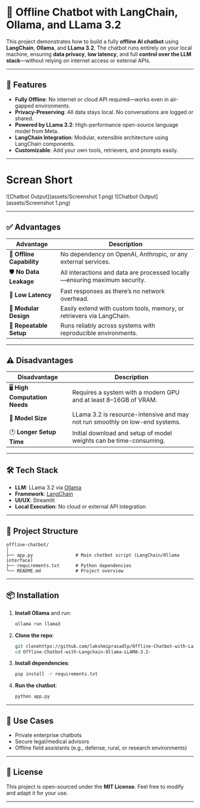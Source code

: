 

# 🤖 Offline Chatbot with LangChain, Ollama, and LLama 3.2

This project demonstrates how to build a fully **offline AI chatbot** using **LangChain**, **Ollama**, and **LLama 3.2**. The chatbot runs entirely on your local machine, ensuring **data privacy**, **low latency**, and full **control over the LLM stack**—without relying on internet access or external APIs.

---

## 🚀 Features

* **Fully Offline**: No internet or cloud API required—works even in air-gapped environments.
* **Privacy-Preserving**: All data stays local. No conversations are logged or shared.
* **Powered by LLama 3.2**: High-performance open-source language model from Meta.
* **LangChain Integration**: Modular, extensible architecture using LangChain components.
* **Customizable**: Add your own tools, retrievers, and prompts easily.

---
# Screan Short
![Chatbot Output](assets/Screenshot 1.png)
![Chatbot Output](assets/Screenshot 1.png)

---
## ✅ Advantages

| Advantage                 | Description                                                                |
| ------------------------- | -------------------------------------------------------------------------- |
| 🔐 **Offline Capability** | No dependency on OpenAI, Anthropic, or any external services.              |
| 🛡️ **No Data Leakage**   | All interactions and data are processed locally—ensuring maximum security. |
| 🚀 **Low Latency**        | Fast responses as there’s no network overhead.                             |
| 🧩 **Modular Design**     | Easily extend with custom tools, memory, or retrievers via LangChain.      |
| 🔄 **Repeatable Setup**   | Runs reliably across systems with reproducible environments.               |

---

## ⚠️ Disadvantages

| Disadvantage                   | Description                                                                  |
| ------------------------------ | ---------------------------------------------------------------------------- |
| 🖥️ **High Computation Needs** | Requires a system with a modern GPU and at least 8–16GB of VRAM.             |
| 🧠 **Model Size**              | LLama 3.2 is resource-intensive and may not run smoothly on low-end systems. |
| 🕐 **Longer Setup Time**       | Initial download and setup of model weights can be time-consuming.           |

---

## 🛠️ Tech Stack

* **LLM**: LLama 3.2 via [Ollama](https://ollama.com/)
* **Framework**: [LangChain](https://www.langchain.com/)
* **UI/UX**: Streamlit 
* **Local Execution**: No cloud or external API integration

---

## 📂 Project Structure

```
offline-chatbot/
│
├── app.py                # Main chatbot script (LangChain/Ollama interface)
├── requirements.txt      # Python dependencies
└── README.md             # Project overview
```

---

## 📦 Installation

1. **Install Ollama** and run:

   ```bash
   ollama run llama3
   ```

2. **Clone the repo**:

   ```bash
   git clonehttps://github.com/lakshmiprasadlp/Offline-Chatbot-with-Langchain-Ollama-LLAMA-3.2-.git
   cd Offline-Chatbot-with-Langchain-Ollama-LLAMA-3.2-
   ```

3. **Install dependencies**:

   ```bash
   pip install -r requirements.txt
   ```

4. **Run the chatbot**:

   ```bash
   python app.py
   ```

---

## 📌 Use Cases

* Private enterprise chatbots
* Secure legal/medical advisors
* Offline field assistants (e.g., defense, rural, or research environments)

---

## 📃 License

This project is open-sourced under the **MIT License**. Feel free to modify and adapt it for your use.

---

